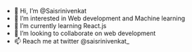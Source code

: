 - 👋 Hi, I’m @Saisrinivenkat
- 👀 I’m interested in Web development and Machine learning
- 🌱 I’m currently learning React.js
- 💞️ I’m looking to collaborate on web development
- 📫 Reach me at twitter @saisrinivenkat_
